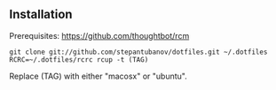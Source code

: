 ## Installation

Prerequisites: https://github.com/thoughtbot/rcm

    git clone git://github.com/stepantubanov/dotfiles.git ~/.dotfiles
    RCRC=~/.dotfiles/rcrc rcup -t (TAG)

Replace (TAG) with either "macosx" or "ubuntu".
